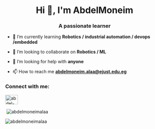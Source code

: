 <h1 align="center">Hi 👋, I'm AbdelMoneim</h1>
<h3 align="center">A passionate learner</h3>

- 🌱 I’m currently learning **Robotics / industrial automation / devops /embedded**

- 👯 I’m looking to collaborate on **Robotics / ML**

- 🤝 I’m looking for help with **anyone**

- 📫 How to reach me **abdelmoneim.alaa@ejust.edu.eg**

<h3 align="left">Connect with me:</h3>
<p align="left">
<a href="https://linkedin.com/in/abdel-moneim-alaa-8560321b1" target="blank"><img align="center" src="https://raw.githubusercontent.com/rahuldkjain/github-profile-readme-generator/master/src/images/icons/Social/linked-in-alt.svg" alt="abdel-moneim-alaa-8560321b1" height="30" width="40" /></a>
</p>

<p>&nbsp;<img align="center" src="https://github-readme-stats.vercel.app/api?username=abdelmoneimalaa&show_icons=true&locale=en" alt="abdelmoneimalaa" /></p>

<p><img align="center" src="https://github-readme-streak-stats.herokuapp.com/?user=abdelmoneimalaa&" alt="abdelmoneimalaa" /></p>
